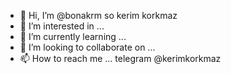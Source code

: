 - 👋 Hi, I’m @bonakrm so kerim korkmaz
- 👀 I’m interested in ...
- 🌱 I’m currently learning ...
- 💞️ I’m looking to collaborate on ...
- 📫 How to reach me ... telegram @kerimkorkmaz

<!---
bonakrm/bonakrm is a ✨ special ✨ repository because its `README.md` (this file) appears on your GitHub profile.
You can click the Preview link to take a look at your changes.
--->
